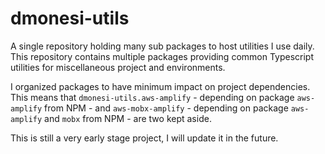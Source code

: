 # dmonesi-utils
A single repository holding many sub packages to host utilities I use daily. This repository contains multiple packages providing common Typescript utilities for miscellaneous project and environments. 

I organized packages to have minimum impact on project dependencies. This means that `dmonesi-utils.aws-amplify` - depending on package `aws-amplify` from NPM - and `aws-mobx-amplify` - depending on package `aws-amplify` and `mobx` from NPM - are two kept aside.

This is still a very early stage project, I will update it in the future.